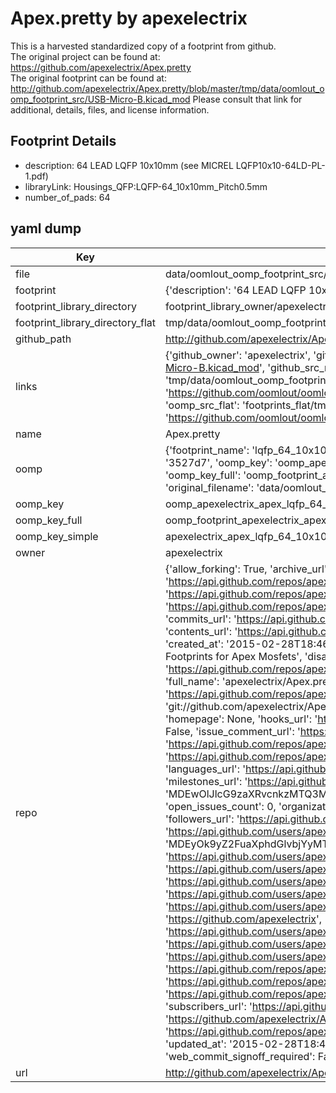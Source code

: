# Apex.pretty by apexelectrix  
This is a harvested standardized copy of a footprint from github.  
The original project can be found at:  
https://github.com/apexelectrix/Apex.pretty  
The original footprint can be found at:
http://github.com/apexelectrix/Apex.pretty/blob/master/tmp/data/oomlout_oomp_footprint_src/USB-Micro-B.kicad_mod
Please consult that link for additional, details, files, and license information.  
## Footprint Details
* description: 64 LEAD LQFP 10x10mm (see MICREL LQFP10x10-64LD-PL-1.pdf)  
* libraryLink: Housings_QFP:LQFP-64_10x10mm_Pitch0.5mm  
* number_of_pads: 64  
## yaml dump  
| Key | Value |  
| --- | --- |  
| file | data/oomlout_oomp_footprint_src/Apex.pretty/LQFP-64_10x10mm_Pitch0.5mm.kicad_mod |  
| footprint | {'description': '64 LEAD LQFP 10x10mm (see MICREL LQFP10x10-64LD-PL-1.pdf)', 'libraryLink': 'Housings_QFP:LQFP-64_10x10mm_Pitch0.5mm', 'number_of_pads': 64} |  
| footprint_library_directory | footprint_library_owner/apexelectrix_Apex.pretty |  
| footprint_library_directory_flat | tmp/data/oomlout_oomp_footprint_src/footprints_flat/apexelectrix_apex_lqfp_64_10x10mm_pitch0_5mm/working |  
| github_path | http://github.com/apexelectrix/Apex.pretty/blob/master/tmp/data/oomlout_oomp_footprint_src/LQFP-64_10x10mm_Pitch0.5mm.kicad_mod |  
| links | {'github_owner': 'apexelectrix', 'github_repo_name': 'Apex.pretty', 'github_src': 'http://github.com/apexelectrix/Apex.pretty/blob/master/tmp/data/oomlout_oomp_footprint_src/USB-Micro-B.kicad_mod', 'github_src_repo': 'https://github.com/apexelectrix/Apex.pretty', 'oomp_bot': 'tmp/data/oomlout_oomp_footprint_src/footprints/apexelectrix_apex_lqfp_64_10x10mm_pitch0_5mm/working', 'oomp_bot_github': 'https://github.com/oomlout/oomlout_oomp_footprint_bot/tree/main/tmp/data/oomlout_oomp_footprint_src/footprints/apexelectrix_apex_lqfp_64_10x10mm_pitch0_5mm/working', 'oomp_src_flat': 'footprints_flat/tmp/data/oomlout_oomp_footprint_src/footprints_flat/apexelectrix_apex_lqfp_64_10x10mm_pitch0_5mm/working', 'oomp_src_flat_github': 'https://github.com/oomlout/oomlout_oomp_footprint_src/tree/main/tmp/data/oomlout_oomp_footprint_src/footprints_flat/apexelectrix_apex_lqfp_64_10x10mm_pitch0_5mm/working'} |  
| name | Apex.pretty |  
| oomp | {'footprint_name': 'lqfp_64_10x10mm_pitch0_5mm', 'library_name': 'apex', 'md5': '3527d7d26d4aaf02d8ebad356ef6d6d1', 'md5_10': '3527d7d26d', 'md5_5': '3527d', 'md5_6': '3527d7', 'oomp_key': 'oomp_apexelectrix_apex_lqfp_64_10x10mm_pitch0_5mm', 'oomp_key_extra': 'oomp_footprint_apexelectrix_apex_lqfp_64_10x10mm_pitch0_5mm', 'oomp_key_full': 'oomp_footprint_apexelectrix_apex_lqfp_64_10x10mm_pitch0_5mm_3527d7', 'oomp_key_simple': 'apexelectrix_apex_lqfp_64_10x10mm_pitch0_5mm', 'original_filename': 'data/oomlout_oomp_footprint_src/Apex.pretty/LQFP-64_10x10mm_Pitch0.5mm.kicad_mod', 'owner_name': 'apexelectrix'} |  
| oomp_key | oomp_apexelectrix_apex_lqfp_64_10x10mm_pitch0_5mm |  
| oomp_key_full | oomp_footprint_apexelectrix_apex_lqfp_64_10x10mm_pitch0_5mm |  
| oomp_key_simple | apexelectrix_apex_lqfp_64_10x10mm_pitch0_5mm |  
| owner | apexelectrix |  
| repo | {'allow_forking': True, 'archive_url': 'https://api.github.com/repos/apexelectrix/Apex.pretty/{archive_format}{/ref}', 'archived': False, 'assignees_url': 'https://api.github.com/repos/apexelectrix/Apex.pretty/assignees{/user}', 'blobs_url': 'https://api.github.com/repos/apexelectrix/Apex.pretty/git/blobs{/sha}', 'branches_url': 'https://api.github.com/repos/apexelectrix/Apex.pretty/branches{/branch}', 'clone_url': 'https://github.com/apexelectrix/Apex.pretty.git', 'collaborators_url': 'https://api.github.com/repos/apexelectrix/Apex.pretty/collaborators{/collaborator}', 'comments_url': 'https://api.github.com/repos/apexelectrix/Apex.pretty/comments{/number}', 'commits_url': 'https://api.github.com/repos/apexelectrix/Apex.pretty/commits{/sha}', 'compare_url': 'https://api.github.com/repos/apexelectrix/Apex.pretty/compare/{base}...{head}', 'contents_url': 'https://api.github.com/repos/apexelectrix/Apex.pretty/contents/{+path}', 'contributors_url': 'https://api.github.com/repos/apexelectrix/Apex.pretty/contributors', 'created_at': '2015-02-28T18:46:13Z', 'default_branch': 'master', 'deployments_url': 'https://api.github.com/repos/apexelectrix/Apex.pretty/deployments', 'description': 'Kicad Footprints for Apex Mosfets', 'disabled': False, 'downloads_url': 'https://api.github.com/repos/apexelectrix/Apex.pretty/downloads', 'events_url': 'https://api.github.com/repos/apexelectrix/Apex.pretty/events', 'fork': False, 'forks': 0, 'forks_count': 0, 'forks_url': 'https://api.github.com/repos/apexelectrix/Apex.pretty/forks', 'full_name': 'apexelectrix/Apex.pretty', 'git_commits_url': 'https://api.github.com/repos/apexelectrix/Apex.pretty/git/commits{/sha}', 'git_refs_url': 'https://api.github.com/repos/apexelectrix/Apex.pretty/git/refs{/sha}', 'git_tags_url': 'https://api.github.com/repos/apexelectrix/Apex.pretty/git/tags{/sha}', 'git_url': 'git://github.com/apexelectrix/Apex.pretty.git', 'has_discussions': False, 'has_downloads': True, 'has_issues': True, 'has_pages': False, 'has_projects': True, 'has_wiki': True, 'homepage': None, 'hooks_url': 'https://api.github.com/repos/apexelectrix/Apex.pretty/hooks', 'html_url': 'https://github.com/apexelectrix/Apex.pretty', 'id': 31472369, 'is_template': False, 'issue_comment_url': 'https://api.github.com/repos/apexelectrix/Apex.pretty/issues/comments{/number}', 'issue_events_url': 'https://api.github.com/repos/apexelectrix/Apex.pretty/issues/events{/number}', 'issues_url': 'https://api.github.com/repos/apexelectrix/Apex.pretty/issues{/number}', 'keys_url': 'https://api.github.com/repos/apexelectrix/Apex.pretty/keys{/key_id}', 'labels_url': 'https://api.github.com/repos/apexelectrix/Apex.pretty/labels{/name}', 'language': None, 'languages_url': 'https://api.github.com/repos/apexelectrix/Apex.pretty/languages', 'license': None, 'merges_url': 'https://api.github.com/repos/apexelectrix/Apex.pretty/merges', 'milestones_url': 'https://api.github.com/repos/apexelectrix/Apex.pretty/milestones{/number}', 'mirror_url': None, 'name': 'Apex.pretty', 'network_count': 0, 'node_id': 'MDEwOlJlcG9zaXRvcnkzMTQ3MjM2OQ==', 'notifications_url': 'https://api.github.com/repos/apexelectrix/Apex.pretty/notifications{?since,all,participating}', 'open_issues': 0, 'open_issues_count': 0, 'organization': {'avatar_url': 'https://avatars.githubusercontent.com/u/6211642?v=4', 'events_url': 'https://api.github.com/users/apexelectrix/events{/privacy}', 'followers_url': 'https://api.github.com/users/apexelectrix/followers', 'following_url': 'https://api.github.com/users/apexelectrix/following{/other_user}', 'gists_url': 'https://api.github.com/users/apexelectrix/gists{/gist_id}', 'gravatar_id': '', 'html_url': 'https://github.com/apexelectrix', 'id': 6211642, 'login': 'apexelectrix', 'node_id': 'MDEyOk9yZ2FuaXphdGlvbjYyMTE2NDI=', 'organizations_url': 'https://api.github.com/users/apexelectrix/orgs', 'received_events_url': 'https://api.github.com/users/apexelectrix/received_events', 'repos_url': 'https://api.github.com/users/apexelectrix/repos', 'site_admin': False, 'starred_url': 'https://api.github.com/users/apexelectrix/starred{/owner}{/repo}', 'subscriptions_url': 'https://api.github.com/users/apexelectrix/subscriptions', 'type': 'Organization', 'url': 'https://api.github.com/users/apexelectrix'}, 'owner': {'avatar_url': 'https://avatars.githubusercontent.com/u/6211642?v=4', 'events_url': 'https://api.github.com/users/apexelectrix/events{/privacy}', 'followers_url': 'https://api.github.com/users/apexelectrix/followers', 'following_url': 'https://api.github.com/users/apexelectrix/following{/other_user}', 'gists_url': 'https://api.github.com/users/apexelectrix/gists{/gist_id}', 'gravatar_id': '', 'html_url': 'https://github.com/apexelectrix', 'id': 6211642, 'login': 'apexelectrix', 'node_id': 'MDEyOk9yZ2FuaXphdGlvbjYyMTE2NDI=', 'organizations_url': 'https://api.github.com/users/apexelectrix/orgs', 'received_events_url': 'https://api.github.com/users/apexelectrix/received_events', 'repos_url': 'https://api.github.com/users/apexelectrix/repos', 'site_admin': False, 'starred_url': 'https://api.github.com/users/apexelectrix/starred{/owner}{/repo}', 'subscriptions_url': 'https://api.github.com/users/apexelectrix/subscriptions', 'type': 'Organization', 'url': 'https://api.github.com/users/apexelectrix'}, 'private': False, 'pulls_url': 'https://api.github.com/repos/apexelectrix/Apex.pretty/pulls{/number}', 'pushed_at': '2015-03-09T02:52:33Z', 'releases_url': 'https://api.github.com/repos/apexelectrix/Apex.pretty/releases{/id}', 'size': 148, 'ssh_url': 'git@github.com:apexelectrix/Apex.pretty.git', 'stargazers_count': 0, 'stargazers_url': 'https://api.github.com/repos/apexelectrix/Apex.pretty/stargazers', 'statuses_url': 'https://api.github.com/repos/apexelectrix/Apex.pretty/statuses/{sha}', 'subscribers_count': 2, 'subscribers_url': 'https://api.github.com/repos/apexelectrix/Apex.pretty/subscribers', 'subscription_url': 'https://api.github.com/repos/apexelectrix/Apex.pretty/subscription', 'svn_url': 'https://github.com/apexelectrix/Apex.pretty', 'tags_url': 'https://api.github.com/repos/apexelectrix/Apex.pretty/tags', 'teams_url': 'https://api.github.com/repos/apexelectrix/Apex.pretty/teams', 'temp_clone_token': None, 'topics': [], 'trees_url': 'https://api.github.com/repos/apexelectrix/Apex.pretty/git/trees{/sha}', 'updated_at': '2015-02-28T18:46:13Z', 'url': 'https://api.github.com/repos/apexelectrix/Apex.pretty', 'visibility': 'public', 'watchers': 0, 'watchers_count': 0, 'web_commit_signoff_required': False} |  
| url | http://github.com/apexelectrix/Apex.pretty |  

